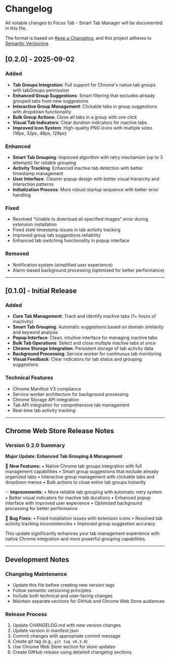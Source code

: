 # Changelog

All notable changes to Focus Tab - Smart Tab Manager will be documented in this file.

The format is based on [Keep a Changelog](https://keepachangelog.com/en/1.0.0/),
and this project adheres to [Semantic Versioning](https://semver.org/spec/v2.0.0.html).

## [0.2.0] - 2025-09-02

### Added
- **Tab Groups Integration**: Full support for Chrome's native tab groups with tabGroups permission
- **Enhanced Group Suggestions**: Smart filtering that excludes already grouped tabs from new suggestions
- **Interactive Group Management**: Clickable tabs in group suggestions with dropdown functionality
- **Bulk Group Actions**: Close all tabs in a group with one click
- **Visual Tab Indicators**: Clear duration indicators for inactive tabs
- **Improved Icon System**: High-quality PNG icons with multiple sizes (16px, 32px, 48px, 128px)

### Enhanced
- **Smart Tab Grouping**: Improved algorithm with retry mechanism (up to 3 attempts) for reliable grouping
- **Activity Tracking**: Enhanced inactive tab detection with better timestamp management
- **User Interface**: Cleaner popup design with better visual hierarchy and interaction patterns
- **Initialization Process**: More robust startup sequence with better error handling

### Fixed
- Resolved "Unable to download all specified images" error during extension installation
- Fixed stale timestamp issues in tab activity tracking
- Improved group tab suggestions reliability
- Enhanced tab switching functionality in popup interface

### Removed
- Notification system (simplified user experience)
- Alarm-based background processing (optimized for better performance)

---

## [0.1.0] - Initial Release

### Added
- **Core Tab Management**: Track and identify inactive tabs (1+ hours of inactivity)
- **Smart Tab Grouping**: Automatic suggestions based on domain similarity and keyword analysis
- **Popup Interface**: Clean, intuitive interface for managing inactive tabs
- **Bulk Tab Operations**: Select and close multiple inactive tabs at once
- **Chrome Storage Integration**: Persistent storage of tab activity data
- **Background Processing**: Service worker for continuous tab monitoring
- **Visual Feedback**: Clear indicators for tab status and grouping suggestions

### Technical Features
- Chrome Manifest V3 compliance
- Service worker architecture for background processing
- Chrome Storage API integration
- Tab API integration for comprehensive tab management
- Real-time tab activity tracking

---

## Chrome Web Store Release Notes

### Version 0.2.0 Summary
**Major Update: Enhanced Tab Grouping & Management**

🚀 **New Features:**
• Native Chrome tab groups integration with full management capabilities
• Smart group suggestions that exclude already organized tabs
• Interactive group management with clickable tabs and dropdown menus
• Bulk actions to close entire tab groups instantly

✨ **Improvements:**
• More reliable tab grouping with automatic retry system
• Better visual indicators for inactive tab durations
• Enhanced popup interface with improved user experience
• Optimized background processing for better performance

🔧 **Bug Fixes:**
• Fixed installation issues with extension icons
• Resolved tab activity tracking inconsistencies
• Improved group suggestion accuracy

This update significantly enhances your tab management experience with native Chrome integration and more powerful grouping capabilities.

---

## Development Notes

### Changelog Maintenance
- Update this file before creating new version tags
- Follow semantic versioning principles
- Include both technical and user-facing changes
- Maintain separate sections for GitHub and Chrome Web Store audiences

### Release Process
1. Update CHANGELOG.md with new version changes
2. Update version in manifest.json
3. Commit changes with appropriate commit message
4. Create git tag (e.g., `git tag v0.3.0`)
5. Use Chrome Web Store section for store updates
6. Create GitHub release using detailed changelog sections
